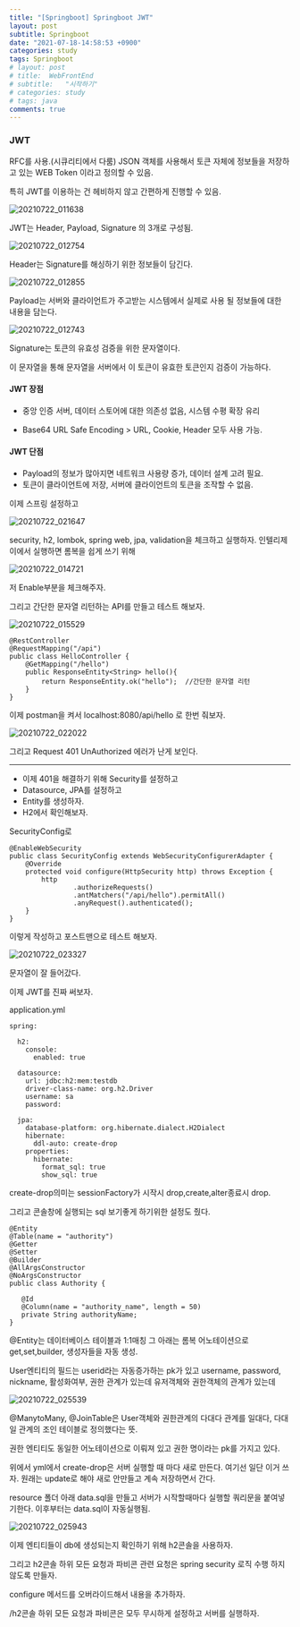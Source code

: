 ```yaml
---
title: "[Springboot] Springboot JWT"
layout: post
subtitle: Springboot
date: "2021-07-18-14:58:53 +0900"
categories: study
tags: Springboot
# layout: post
# title:  WebFrontEnd
# subtitle:   "시작하기"
# categories: study
# tags: java
comments: true
---
```



### JWT


RFC를 사용.(시큐리티에서 다룸)
JSON 객체를 사용해서 토큰 자체에 정보들을 저장하고 있는 WEB Token 이라고 정의할 수 있음.

특히 JWT를 이용하는 건 헤비하지 않고 간편하게 진행할 수 있음.

![20210722_011638](/assets/20210722_011638.png)

JWT는 Header, Payload, Signature 의 3개로 구성됨.


![20210722_012754](/assets/20210722_012754.png)

Header는 Signature를 해싱하기 위한 정보들이 담긴다.

![20210722_012855](/assets/20210722_012855.png)

Payload는 서버와 클라이언트가 주고받는 시스템에서 실제로 사용 될 정보들에 대한 내용을 담는다.

![20210722_012743](/assets/20210722_012743.png)

Signature는 토큰의 유효성 검증을 위한 문자열이다.

이 문자열을 통해 문자열을 서버에서 이 토큰이 유효한 토큰인지 검증이 가능하다.


#### JWT 장점

- 중앙 인증 서버, 데이터 스토어에 대한 의존성 없음, 시스템 수평 확장 유리

- Base64 URL Safe Encoding > URL, Cookie, Header 모두 사용 가능.

#### JWT 단점
- Payload의 정보가 많아지면 네트워크 사용량 증가, 데이터 설계 고려 필요.
- 토큰이 클라이언트에 저장, 서버에 클라이언트의 토큰을 조작할 수 없음.

이제 스프링 설정하고

![20210722_021647](/assets/20210722_021647.png)

security, h2, lombok, spring web, jpa, validation을 체크하고 실행하자. 인텔리제이에서 실행하면 롬복을 쉽게 쓰기 위해

![20210722_014721](/assets/20210722_014721.png)

저 Enable부분을 체크해주자.


그리고 간단한 문자열 리턴하는 API를 만들고 테스트 해보자.


![20210722_015529](/assets/20210722_015529.png)

```
@RestController
@RequestMapping("/api")
public class HelloController {
    @GetMapping("/hello")
    public ResponseEntity<String> hello(){
        return ResponseEntity.ok("hello");  //간단한 문자열 리턴
    }
}
```
이제 postman을 켜서 localhost:8080/api/hello 로 한번 줘보자.

![20210722_022022](/assets/20210722_022022.png)

그리고 Request 401 UnAuthorized 에러가 난게 보인다.


-------


- 이제 401을 해결하기 위해 Security를 설정하고
- Datasource, JPA를 설정하고
- Entity를 생성하자.
- H2에서 확인해보자.

SecurityConfig로
```
@EnableWebSecurity
public class SecurityConfig extends WebSecurityConfigurerAdapter {
    @Override
    protected void configure(HttpSecurity http) throws Exception {
        http
                .authorizeRequests()
                .antMatchers("/api/hello").permitAll()
                .anyRequest().authenticated();
    }
}

```

이렇게 작성하고 포스트맨으로 테스트 해보자.

![20210722_023327](/assets/20210722_023327.png)

문자열이 잘 들어갔다.

이제 JWT를 진짜 써보자.


application.yml
```
spring:

  h2:
    console:
      enabled: true

  datasource:
    url: jdbc:h2:mem:testdb
    driver-class-name: org.h2.Driver
    username: sa
    password:

  jpa:
    database-platform: org.hibernate.dialect.H2Dialect
    hibernate:
      ddl-auto: create-drop
    properties:
      hibernate:
        format_sql: true
        show_sql: true

```

create-drop의미는 sessionFactory가 시작시 drop,create,alter종료시 drop.

그리고 콘솔창에 실행되는 sql 보기좋게 하기위한 설정도 줬다.

```
@Entity
@Table(name = "authority")
@Getter
@Setter
@Builder
@AllArgsConstructor
@NoArgsConstructor
public class Authority {

   @Id
   @Column(name = "authority_name", length = 50)
   private String authorityName;
}
```

@Entity는 데이터베이스 테이블과 1:1매칭
그 아래는 롬복 어노테이션으로 get,set,builder, 생성자들을 자동 생성.

User엔티티의 필드는 userid라는 자동증가하는 pk가 있고
username, password, nickname, 활성화여부, 권한 관계가 있는데 유저객체와 권한객체의 관계가 있는데


![20210722_025539](/assets/20210722_025539.png)

@ManytoMany, @JoinTable은 User객체와 권한관계의 다대다 관계를 일대다, 다대일 관계의 조인 테이블로 정의했다는 뜻.

권한 엔티티도 동일한 어노테이션으로 이뤄져 있고 권한 명이라는 pk를 가지고 있다.

위에서 yml에서 create-drop은 서버 실행할 때 마다 새로 만든다. 여기선 일단 이거 쓰자. 원래는 update로 해야 새로 안만들고 계속 저장하면서 간다.




resource 폴더 아래 data.sql을 만들고 서버가 시작할때마다 실행할 쿼리문을 붙여넣기한다. 이후부터는 data.sql이 자동실행됨.

![20210722_025943](/assets/20210722_025943.png)

이제 엔티티들이 db에 생성되는지 확인하기 위해 h2콘솔을 사용하자.

그리고 h2콘솔 하위 모든 요청과 파비콘 관련 요청은 spring security 로직 수행 하지 않도록 만들자.

configure 메서드를 오버라이드해서 내용을 추가하자.

/h2콘솔 하위 모든 요청과 파비콘은 모두 무시하게 설정하고 서버를 실행하자.
